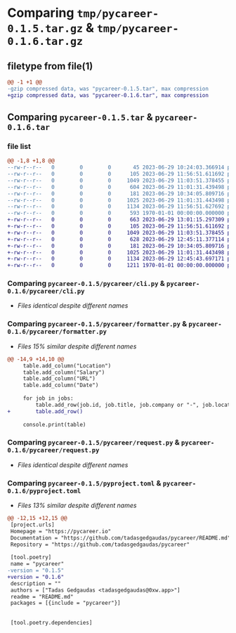 # Comparing `tmp/pycareer-0.1.5.tar.gz` & `tmp/pycareer-0.1.6.tar.gz`

## filetype from file(1)

```diff
@@ -1 +1 @@
-gzip compressed data, was "pycareer-0.1.5.tar", max compression
+gzip compressed data, was "pycareer-0.1.6.tar", max compression
```

## Comparing `pycareer-0.1.5.tar` & `pycareer-0.1.6.tar`

### file list

```diff
@@ -1,8 +1,8 @@
--rw-r--r--   0        0        0       45 2023-06-29 10:24:03.366914 pycareer-0.1.5/README.md
--rw-r--r--   0        0        0      105 2023-06-29 11:56:51.611692 pycareer-0.1.5/pycareer/__init__.py
--rw-r--r--   0        0        0     1049 2023-06-29 11:03:51.378455 pycareer-0.1.5/pycareer/cli.py
--rw-r--r--   0        0        0      604 2023-06-29 11:01:31.439498 pycareer-0.1.5/pycareer/formatter.py
--rw-r--r--   0        0        0      181 2023-06-29 10:34:05.809716 pycareer-0.1.5/pycareer/models.py
--rw-r--r--   0        0        0     1025 2023-06-29 11:01:31.443498 pycareer-0.1.5/pycareer/request.py
--rw-r--r--   0        0        0     1134 2023-06-29 11:56:51.627692 pycareer-0.1.5/pyproject.toml
--rw-r--r--   0        0        0      593 1970-01-01 00:00:00.000000 pycareer-0.1.5/PKG-INFO
+-rw-r--r--   0        0        0      663 2023-06-29 13:01:15.297309 pycareer-0.1.6/README.md
+-rw-r--r--   0        0        0      105 2023-06-29 11:56:51.611692 pycareer-0.1.6/pycareer/__init__.py
+-rw-r--r--   0        0        0     1049 2023-06-29 11:03:51.378455 pycareer-0.1.6/pycareer/cli.py
+-rw-r--r--   0        0        0      628 2023-06-29 12:45:11.377114 pycareer-0.1.6/pycareer/formatter.py
+-rw-r--r--   0        0        0      181 2023-06-29 10:34:05.809716 pycareer-0.1.6/pycareer/models.py
+-rw-r--r--   0        0        0     1025 2023-06-29 11:01:31.443498 pycareer-0.1.6/pycareer/request.py
+-rw-r--r--   0        0        0     1134 2023-06-29 12:45:43.697171 pycareer-0.1.6/pyproject.toml
+-rw-r--r--   0        0        0     1211 1970-01-01 00:00:00.000000 pycareer-0.1.6/PKG-INFO
```

### Comparing `pycareer-0.1.5/pycareer/cli.py` & `pycareer-0.1.6/pycareer/cli.py`

 * *Files identical despite different names*

### Comparing `pycareer-0.1.5/pycareer/formatter.py` & `pycareer-0.1.6/pycareer/formatter.py`

 * *Files 15% similar despite different names*

```diff
@@ -14,9 +14,10 @@
     table.add_column("Location")
     table.add_column("Salary")
     table.add_column("URL")
     table.add_column("Date")
 
     for job in jobs:
         table.add_row(job.id, job.title, job.company or "-", job.location or "-", job.salary or "-", job.url, job.date)
+        table.add_row()
 
     console.print(table)
```

### Comparing `pycareer-0.1.5/pycareer/request.py` & `pycareer-0.1.6/pycareer/request.py`

 * *Files identical despite different names*

### Comparing `pycareer-0.1.5/pyproject.toml` & `pycareer-0.1.6/pyproject.toml`

 * *Files 13% similar despite different names*

```diff
@@ -12,15 +12,15 @@
 [project.urls]
 Homepage = "https://pycareer.io"
 Documentation = "https://github.com/tadasgedgaudas/pycareer/README.md"
 Repository = "https://github.com/tadasgedgaudas/pycareer"
 
 [tool.poetry]
 name = "pycareer"
-version = "0.1.5"
+version = "0.1.6"
 description = ""
 authors = ["Tadas Gedgaudas <tadasgedgaudas@0xw.app>"]
 readme = "README.md"
 packages = [{include = "pycareer"}]
 
 
 [tool.poetry.dependencies]
```

